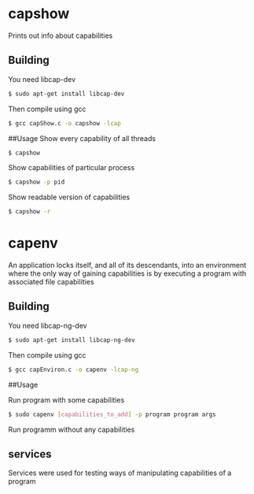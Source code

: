 # capshow
Prints out info about capabilities
## Building
You need libcap-dev
```sh
$ sudo apt-get install libcap-dev
```
Then compile using gcc
```sh
$ gcc capShow.c -o capshow -lcap
```
##Usage
Show every capability of all threads
```sh
$ capshow
```
Show capabilities of particular process
```sh
$ capshow -p pid
```
Show readable version of capabilities
```sh
$ capshow -r
```
# capenv
An application locks itself, and all of its descendants, into an environment where the only way of gaining capabilities is by executing a program with associated file capabilities

## Building
You need libcap-ng-dev
```sh
$ sudo apt-get install libcap-ng-dev
```
Then compile using gcc
```sh
$ gcc capEnviron.c -o capenv -lcap-ng
```
##Usage

Run program with some capabilities
```sh
$ sudo capenv [capabilities_to_add] -p program program args
```
Run programm without any capabilities

## services

Services were used for testing ways of manipulating capabilities of a program
